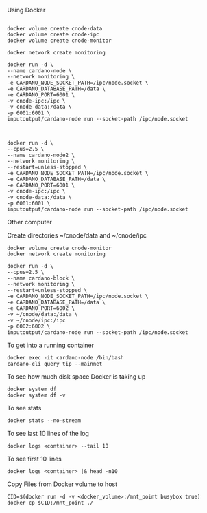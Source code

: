 Using Docker

```

docker volume create cnode-data
docker volume create cnode-ipc
docker volume create cnode-monitor

docker network create monitoring

docker run -d \
--name cardano-node \
--network monitoring \
-e CARDANO_NODE_SOCKET_PATH=/ipc/node.socket \
-e CARDANO_DATABASE_PATH=/data \
-e CARDANO_PORT=6001 \
-v cnode-ipc:/ipc \
-v cnode-data:/data \
-p 6001:6001 \
inputoutput/cardano-node run --socket-path /ipc/node.socket



docker run -d \
--cpus=2.5 \
--name cardano-node2 \
--network monitoring \
--restart=unless-stopped \
-e CARDANO_NODE_SOCKET_PATH=/ipc/node.socket \
-e CARDANO_DATABASE_PATH=/data \
-e CARDANO_PORT=6001 \
-v cnode-ipc:/ipc \
-v cnode-data:/data \
-p 6001:6001 \
inputoutput/cardano-node run --socket-path /ipc/node.socket

```
Other computer

Create directories ~/cnode/data and ~/cnode/ipc

```
docker volume create cnode-monitor
docker network create monitoring

docker run -d \
--cpus=2.5 \
--name cardano-block \
--network monitoring \
--restart=unless-stopped \
-e CARDANO_NODE_SOCKET_PATH=/ipc/node.socket \
-e CARDANO_DATABASE_PATH=/data \
-e CARDANO_PORT=6002 \
-v ~/cnode/data:/data \
-v ~/cnode/ipc:/ipc 
-p 6002:6002 \
inputoutput/cardano-node run --socket-path /ipc/node.socket
```



To get into a running container
```
docker exec -it cardano-node /bin/bash
cardano-cli query tip --mainnet
```
To see how much disk space Docker is taking up
```
docker system df
docker system df -v
```
To see stats
```
docker stats --no-stream
```

To see last 10 lines of the log
```
docker logs <container> --tail 10
```

To see first 10 lines
```
docker logs <container> |& head -n10
```

Copy Files from Docker volume to host

```
CID=$(docker run -d -v <docker_volume>:/mnt_point busybox true)
docker cp $CID:/mnt_point ./
```
